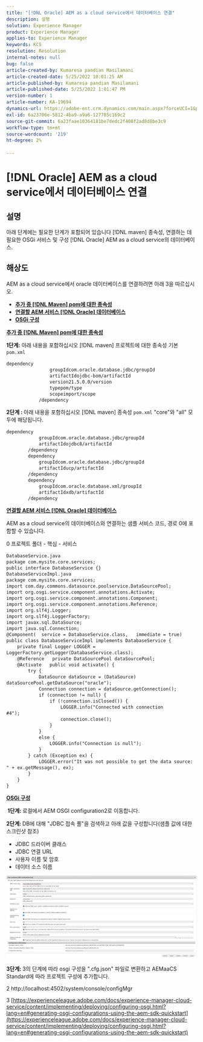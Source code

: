 ```yaml
---
title: "[!DNL Oracle] AEM as a cloud service에서 데이터베이스 연결"
description: 설명
solution: Experience Manager
product: Experience Manager
applies-to: Experience Manager
keywords: KCS
resolution: Resolution
internal-notes: null
bug: false
article-created-by: Kumaresa pandian Masilamani
article-created-date: 5/25/2022 10:01:25 AM
article-published-by: Kumaresa pandian Masilamani
article-published-date: 5/25/2022 1:01:47 PM
version-number: 1
article-number: KA-19694
dynamics-url: https://adobe-ent.crm.dynamics.com/main.aspx?forceUCI=1&pagetype=entityrecord&etn=knowledgearticle&id=69414ca1-11dc-ec11-a7b6-0022480b073d
exl-id: 6a23706e-5812-4ba9-a9a6-127785c169c2
source-git-commit: 6a23faae10364181be7dedc2f408f2ad8d8be3c9
workflow-type: tm+mt
source-wordcount: '219'
ht-degree: 2%

---
```


# [!DNL Oracle] AEM as a cloud service에서 데이터베이스 연결

## 설명


아래 단계에는 필요한 단계가 포함되어 있습니다 [!DNL maven] 종속성, 연결하는 데 필요한 OSGi 서비스 및 구성 [!DNL Oracle] AEM as a cloud service의 데이터베이스.


## 해상도


AEM as a cloud service에서 oracle 데이터베이스를 연결하려면 아래 3을 따르십시오.

- <u><b>추가 중 [!DNL Maven] pom에 대한 종속성</b></u>
- <u><b>연결할 AEM 서비스 [!DNL Oracle] 데이터베이스</b></u>
- <u><b>OSGi 구성</b></u>


<u><b>추가 중 [!DNL Maven] pom에 대한 종속성</b></u>

<b>1단계:</b> 아래 내용을 포함하십시오 [!DNL maven] 프로젝트에 대한 종속성 기본 `pom.xml`

```
dependency
                groupIdcom.oracle.database.jdbc/groupId
                artifactIdojdbc-bom/artifactId
                version21.5.0.0/version
                typepom/type
                scopeimport/scope
            /dependency
```

<b>2단계 : </b>아래 내용을 포함하십시오 [!DNL maven] 종속성 `pom.xml` &quot;core&quot;와 &quot;all&quot; 모두에 해당됩니다.

```
dependency
            groupIdcom.oracle.database.jdbc/groupId
            artifactIdojdbc8/artifactId
        /dependency
        dependency
            groupIdcom.oracle.database.jdbc/groupId
            artifactIducp/artifactId
        /dependency
        dependency
            groupIdcom.oracle.database.xml/groupId
            artifactIdxdb/artifactId
        /dependency
```

<u><b>연결할 AEM 서비스 [!DNL Oracle] 데이터베이스</b></u>

AEM as a cloud service의 데이터베이스와 연결하는 샘플 서비스 코드, 경로 0에 포함할 수 있습니다.

0 프로젝트 폴더 - 핵심 - 서비스

```
DatabaseService.java
package com.mysite.core.services; 
public interface DatabaseService {}
DatabaseServiceImpl.java
package com.mysite.core.services; 
import com.day.commons.datasource.poolservice.DataSourcePool;
import org.osgi.service.component.annotations.Activate;
import org.osgi.service.component.annotations.Component;
import org.osgi.service.component.annotations.Reference;
import org.slf4j.Logger;
import org.slf4j.LoggerFactory; 
import javax.sql.DataSource;
import java.sql.Connection; 
@Component(  service = DatabaseService.class,   immediate = true) public class DatabaseServiceImpl implements DatabaseService {   
    private final Logger LOGGER = LoggerFactory.getLogger(DatabaseService.class);   
    @Reference   private DataSourcePool dataSourcePool;   
    @Activate   public void activate() {     
        try {      
            DataSource dataSource = (DataSource) dataSourcePool.getDataSource("oracle");      
            Connection connection = dataSource.getConnection();       
            if (connection != null) {        
                if (!connection.isClosed()) {          
                    LOGGER.info("Connected with connection #4");          
                    connection.close();        
                }      
            }      
            else {        
                LOGGER.info("Connection is null");      
            }    
        } catch (Exception ex) {      
            LOGGER.error("It was not possible to get the data source: " + ex.getMessage(), ex);    
        }  
    }
}
```

<u><b>OSGi 구성</b></u>

<b> 1단계: </b>로컬에서 AEM OSGI configuration2로 이동합니다.

<b>2단계: </b>DB에 대해 &quot;JDBC 접속 풀&quot;을 검색하고 아래 값을 구성합니다(샘플 값에 대한 스크린샷 참조)

- JDBC 드라이버 클래스
- JDBC 연결 URL
- 사용자 이름 및 암호
- 데이터 소스 이름


![](assets/265e1a49-24dc-ec11-a7b6-0022480b073d.png)

<b>3단계: </b>3의 단계에 따라 osgi 구성을 &quot;.cfg.json&quot; 파일로 변환하고 AEMaaCS Standard에 따라 프로젝트 구성에 추가합니다.

2 http://localhost:4502/system/console/configMgr

3 [https://experienceleague.adobe.com/docs/experience-manager-cloud-service/content/implementing/deploying/configuring-osgi.html?lang=en#generating-osgi-configurations-using-the-aem-sdk-quickstart](https://experienceleague.adobe.com/docs/experience-manager-cloud-service/content/implementing/deploying/configuring-osgi.html?lang=en#generating-osgi-configurations-using-the-aem-sdk-quickstart)
